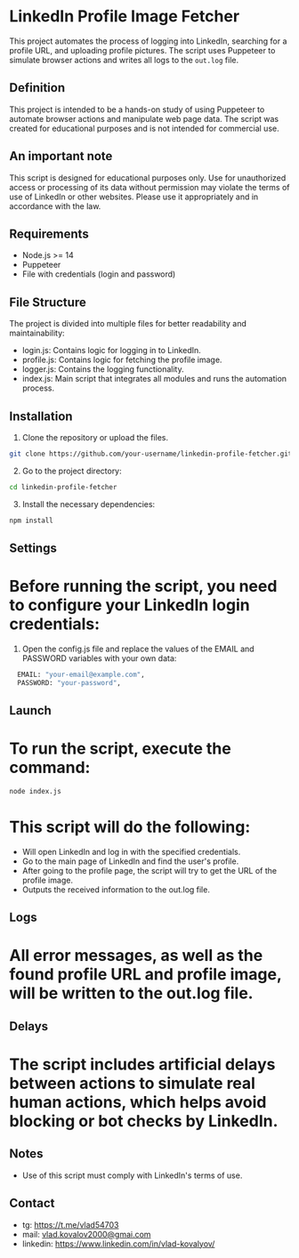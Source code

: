 # LinkedIn Profile Image Fetcher

This project automates the process of logging into LinkedIn, searching for a profile URL, and uploading profile pictures. The script uses Puppeteer to simulate browser actions and writes all logs to the `out.log` file.

## Definition

This project is intended to be a hands-on study of using Puppeteer to automate browser actions and manipulate web page data. The script was created for educational purposes and is not intended for commercial use.

## An important note

This script is designed for educational purposes only. Use for unauthorized access or processing of its data without permission may violate the terms of use of LinkedIn or other websites. Please use it appropriately and in accordance with the law.

## Requirements

- Node.js >= 14
- Puppeteer
- File with credentials (login and password)

## File Structure

The project is divided into multiple files for better readability and maintainability:

- login.js: Contains logic for logging in to LinkedIn.
- profile.js: Contains logic for fetching the profile image.
- logger.js: Contains the logging functionality.
- index.js: Main script that integrates all modules and runs the automation process.

## Installation

1. Clone the repository or upload the files.

```bash
git clone https://github.com/your-username/linkedin-profile-fetcher.git
```

2. Go to the project directory:

```bash
cd linkedin-profile-fetcher
```

3. Install the necessary dependencies:

```bash
npm install
```

## Settings

# Before running the script, you need to configure your LinkedIn login credentials:

1. Open the config.js file and replace the values of the EMAIL and PASSWORD variables with your own data:

```bash
  EMAIL: "your-email@example.com",
  PASSWORD: "your-password",
```

## Launch

# To run the script, execute the command:

```bash
node index.js

```

# This script will do the following:

- Will open LinkedIn and log in with the specified credentials.
- Go to the main page of LinkedIn and find the user's profile.
- After going to the profile page, the script will try to get the URL of the profile image.
- Outputs the received information to the out.log file.

## Logs

# All error messages, as well as the found profile URL and profile image, will be written to the out.log file.

## Delays

# The script includes artificial delays between actions to simulate real human actions, which helps avoid blocking or bot checks by LinkedIn.

## Notes

- Use of this script must comply with LinkedIn's terms of use.

## Contact

- tg: https://t.me/vlad54703
- mail: vlad.kovalov2000@gmai.com
- linkedin: https://www.linkedin.com/in/vlad-kovalyov/
